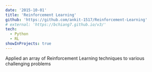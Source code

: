 ```yaml
---
date: '2015-10-01'
title: 'Reinforcement Learning'
github: 'https://github.com/ankit-1517/Reinforcement-Learning'
# external: 'https://bchiang7.github.io/v3/'
tech:
  - Python
  - RL
showInProjects: true
---
```


Applied an array of Reinforcement Learning techniques to various challenging problems